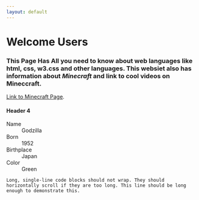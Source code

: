 ```yaml
---
layout: default
---
```


# [](#header-1)Welcome Users

### [](#header-3)This Page Has All you need to know about web languages like **html**, **css**, **w3.css** and other languages. This websiet also has information about _**Minecraft**_ and link to cool videos on Mineccraft.
[Link to Minecraft Page](minecraft-page).

#### [](#header-4)Header 4

<dl>
<dt>Name</dt>
<dd>Godzilla</dd>
<dt>Born</dt>
<dd>1952</dd>
<dt>Birthplace</dt>
<dd>Japan</dd>
<dt>Color</dt>
<dd>Green</dd>
</dl>

```
Long, single-line code blocks should not wrap. They should horizontally scroll if they are too long. This line should be long enough to demonstrate this.
```
